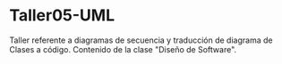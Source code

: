 # Taller05-UML
Taller referente a diagramas de secuencia y traducción de diagrama de Clases a código. Contenido de la clase "Diseño de Software".
